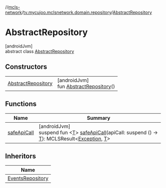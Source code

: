 //[mcls-network](../../../index.md)/[tv.mycujoo.mclsnetwork.domain.repository](../index.md)/[AbstractRepository](index.md)

# AbstractRepository

[androidJvm]\
abstract class [AbstractRepository](index.md)

## Constructors

| | |
|---|---|
| [AbstractRepository](-abstract-repository.md) | [androidJvm]<br>fun [AbstractRepository](-abstract-repository.md)() |

## Functions

| Name | Summary |
|---|---|
| [safeApiCall](safe-api-call.md) | [androidJvm]<br>suspend fun &lt;[T](safe-api-call.md)&gt; [safeApiCall](safe-api-call.md)(apiCall: suspend () -&gt; [T](safe-api-call.md)): MCLSResult&lt;[Exception](https://kotlinlang.org/api/latest/jvm/stdlib/kotlin/-exception/index.html), [T](safe-api-call.md)&gt; |

## Inheritors

| Name |
|---|
| [EventsRepository](../../tv.mycujoo.mclsnetwork.data.repository/-events-repository/index.md) |
